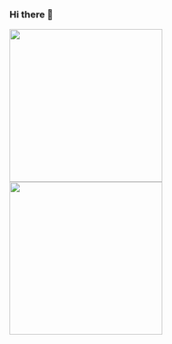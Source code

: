 ### Hi there 👋
<p float="left">
  <img src="https://i.imgur.com/3EdAQ4p.png" width="270" align="middle"/>
  <img src="https://i.imgur.com/6vxpewY.png" width="270" align="middle" /> 
</p>
